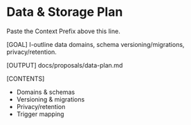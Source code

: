 # Data & Storage Plan

Paste the Context Prefix above this line.

[GOAL]
I-outline data domains, schema versioning/migrations, privacy/retention.

[OUTPUT]
docs/proposals/data-plan.md

[CONTENTS]
- Domains & schemas
- Versioning & migrations
- Privacy/retention
- Trigger mapping
